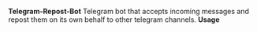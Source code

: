 **Telegram-Repost-Bot**
Telegram bot that accepts incoming messages and repost them on its own behalf to other telegram channels.
**Usage**
